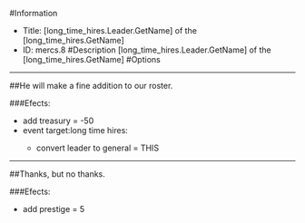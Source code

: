 #Information
 - Title: [long_time_hires.Leader.GetName] of the [long_time_hires.GetName]
 - ID: mercs.8
#Description
[long_time_hires.Leader.GetName] of the [long_time_hires.GetName]
#Options

___
##He will make a fine addition to our roster.

###Efects:<ul><li>add treasury = -50</li><li>event target:long time hires:</li><ul><li>convert leader to general = THIS</li></ul></ul>

___
##Thanks, but no thanks.

###Efects:<ul><li>add prestige = 5</li></ul>
